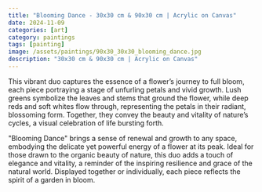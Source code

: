 ```yaml
---
title: "Blooming Dance - 30x30 cm & 90x30 cm | Acrylic on Canvas"
date: 2024-11-09
categories: [art]
category: paintings
tags: [painting]
image: /assets/paintings/90x30_30x30_blooming_dance.jpg
description: "30x30 cm & 90x30 cm | Acrylic on Canvas"
---
```


This vibrant duo captures the essence of a flower’s journey to full bloom, each piece portraying a stage of unfurling petals and vivid growth. Lush greens symbolize the leaves and stems that ground the flower, while deep reds and soft whites flow through, representing the petals in their radiant, blossoming form. Together, they convey the beauty and vitality of nature’s cycles, a visual celebration of life bursting forth.

"Blooming Dance" brings a sense of renewal and growth to any space, embodying the delicate yet powerful energy of a flower at its peak. Ideal for those drawn to the organic beauty of nature, this duo adds a touch of elegance and vitality, a reminder of the inspiring resilience and grace of the natural world. Displayed together or individually, each piece reflects the spirit of a garden in bloom.


